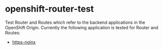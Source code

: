 # openshift-router-test

Test Router and Routes which refer to the backend applications in the OpenShift Origin.
Currently the following application is tested for Router and Routes:

* [https-nginx](https://github.com/edisonxiang/openshift-router-test/https-nginx)

